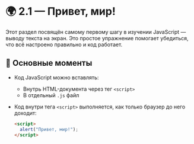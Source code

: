 # 🌍 2.1 — Привет, мир!

Этот раздел посвящён самому первому шагу в изучении JavaScript — выводу текста на экран. Это простое упражнение помогает убедиться, что всё настроено правильно и код работает.

## 🧠 Основные моменты

- Код JavaScript можно вставлять:
  - Внутрь HTML-документа через тег `<script>`
  - В отдельный `.js` файл

- Код внутри тега `<script>` выполняется, как только браузер до него доходит:
  ```html
  <script>
    alert("Привет, мир!");
  </script>
